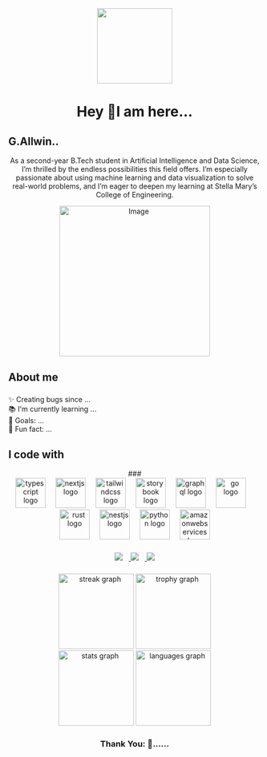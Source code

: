 <div align="center">
  <img height="150" src="https://media.giphy.com/media/M9gbBd9nbDrOTu1Mqx/giphy.gif"  />
</div>




<h1 align="center">Hey 👋I am here...</h1>

<h2 align="centre">G.Allwin..</h2>

<div align="center">
   <p style="color:golden; font-size: 15px; line-height: 1.8; text-align: justify; max-width: 650px;"

> As a second-year B.Tech student in Artificial Intelligence and Data Science, I’m thrilled by the endless possibilities this field offers. I’m especially passionate about using machine learning and data visualization to solve real-world problems, and I’m eager to deepen my learning at Stella Mary’s College of Engineering.





   </p>

<p align="center">
  <img src="https://github.com/user-attachments/assets/68ec0b7e-8d25-4a40-9f32-7c8dab92ddcc" width="300" alt="Image" />
</p>

<h2 align="left">About me</h2>

###

<p align="left">✨ Creating bugs since ...<br>📚 I'm currently learning ...<br>🎯 Goals: ...<br>🎲 Fun fact: ...</p>

###

<h2 align="left">I code with</h2>
###

<div align="center">
  <img src="https://skillicons.dev/icons?i=ts" height="60" alt="typescript logo"  />
  <img width="12" />
  <img src="https://skillicons.dev/icons?i=nextjs" height="60" alt="nextjs logo"  />
  <img width="12" />
  <img src="https://skillicons.dev/icons?i=tailwind" height="60" alt="tailwindcss logo"  />
  <img width="12" />
  <img src="https://cdn.jsdelivr.net/gh/devicons/devicon/icons/storybook/storybook-original.svg" height="60" alt="storybook logo"  />
  <img width="12" />
  <img src="https://skillicons.dev/icons?i=graphql" height="60" alt="graphql logo"  />
  <img width="12" />
  <img src="https://skillicons.dev/icons?i=go" height="60" alt="go logo"  />
  <img width="12" />
  <img src="https://skillicons.dev/icons?i=rust" height="60" alt="rust logo"  />
  <img width="12" />
  <img src="https://skillicons.dev/icons?i=nestjs" height="60" alt="nestjs logo"  />
  <img width="12" />
  <img src="https://skillicons.dev/icons?i=py" height="60" alt="python logo"  />
  <img width="12" />
  <img src="https://skillicons.dev/icons?i=aws" height="60" alt="amazonwebservices logo"  />
</div>

###

<!-- Social Icons -->
<p style="margin-top: 20px;">
    <a href="mailto:allwingeorge396@gmail.com">
        <img src="https://img.icons8.com/ios-glyphs/30/2bd4a3/new-post.png" style="margin-right: 12px;"/>
    </a>
    <a href="https://www.linkedin.com/in/allwin-g-6a2303332VanityURLnameutm_source=share&utm_campaign=share_via&utm_content=profile&utm_medium=android_app">
        <img src="https://img.icons8.com/ios-glyphs/30/2bd4a3/linkedin.png" style="margin-right: 12px;"/>
    </a>
    <a href="https://www.instagram.com/all_win_._303?igsh=MXFhdWY5Z200bWtvaQ==">
        <img src="https://img.icons8.com/ios-glyphs/30/2bd4a3/instagram-new.png"/>
    </a>
</p>

</div>

###

<div align="center">
  <img src="https://streak-stats.demolab.com?user=maurodesouza&locale=en&mode=daily&theme=dracula&hide_border=false&border_radius=5&order=3" height="150" alt="streak graph"  />
  <img src="https://github-profile-trophy.vercel.app?username=maurodesouza&theme=dracula&column=-1&row=1&margin-w=8&margin-h=8&no-bg=false&no-frame=false&order=4" height="150" alt="trophy graph"  />
</div>



<div align="center">
  <img src="https://github-readme-stats.vercel.app/api?username=maurodesouza&hide_title=false&hide_rank=false&show_icons=true&include_all_commits=true&count_private=true&disable_animations=false&theme=dracula&locale=en&hide_border=false" height="150" alt="stats graph"  />
  <img src="https://github-readme-stats.vercel.app/api/top-langs?username=maurodesouza&locale=en&hide_title=false&layout=compact&card_width=320&langs_count=5&theme=dracula&hide_border=false" height="150" alt="languages graph"  />
</div>


<h3 align="center">Thank You: 👋......</h3>
 
